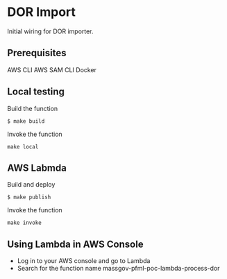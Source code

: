 # DOR Import

Initial wiring for DOR importer.

## Prerequisites

AWS CLI
AWS SAM CLI
Docker

## Local testing

Build the function
```
$ make build
```

Invoke the function
```
make local
```

## AWS Labmda

Build and deploy
```
$ make publish
```

Invoke the function
```
make invoke
```

## Using Lambda in AWS Console

- Log in to your AWS console and go to Lambda
- Search for the function name massgov-pfml-poc-lambda-process-dor
